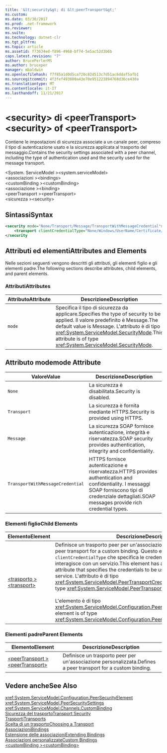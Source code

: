 ```yaml
---
title: '&lt;security&gt; di &lt;peerTransport&gt;'
ms.custom: 
ms.date: 03/30/2017
ms.prod: .net-framework
ms.reviewer: 
ms.suite: 
ms.technology: dotnet-clr
ms.tgt_pltfrm: 
ms.topic: article
ms.assetid: f73634ed-f896-4968-bf74-5e5ac52d3b6b
caps.latest.revision: "7"
author: BrucePerlerMS
ms.author: bruceper
manager: mbaldwin
ms.openlocfilehash: f7f85a1d0d5ca720c82d513c7d51ac6ddaf5afb1
ms.sourcegitcommit: 4f3fef493080a43e70e951223894768d36ce430a
ms.translationtype: MT
ms.contentlocale: it-IT
ms.lasthandoff: 11/21/2017
---
```

# <a name="ltsecuritygt-of-ltpeertransportgt"></a><span data-ttu-id="87401-102">&lt;security&gt; di &lt;peerTransport&gt;</span><span class="sxs-lookup"><span data-stu-id="87401-102">&lt;security&gt; of &lt;peerTransport&gt;</span></span>
<span data-ttu-id="87401-103">Contiene le impostazioni di sicurezza associate a un canale peer, compreso il tipo di autenticazione usato e la sicurezza applicata al trasporto del messaggio.</span><span class="sxs-lookup"><span data-stu-id="87401-103">Contains the security settings associated with a peer channel, including the type of authentication used and the security used for the message transport.</span></span>  
  
 <span data-ttu-id="87401-104">\<System. ServiceModel ></span><span class="sxs-lookup"><span data-stu-id="87401-104">\<system.serviceModel></span></span>  
<span data-ttu-id="87401-105">\<associazioni ></span><span class="sxs-lookup"><span data-stu-id="87401-105">\<bindings></span></span>  
<span data-ttu-id="87401-106">\<customBinding ></span><span class="sxs-lookup"><span data-stu-id="87401-106">\<customBinding></span></span>  
<span data-ttu-id="87401-107">\<associazione ></span><span class="sxs-lookup"><span data-stu-id="87401-107">\<binding></span></span>  
<span data-ttu-id="87401-108">\<peerTransport ></span><span class="sxs-lookup"><span data-stu-id="87401-108">\<peerTransport></span></span>  
<span data-ttu-id="87401-109">\<sicurezza ></span><span class="sxs-lookup"><span data-stu-id="87401-109">\<security></span></span>  
  
## <a name="syntax"></a><span data-ttu-id="87401-110">Sintassi</span><span class="sxs-lookup"><span data-stu-id="87401-110">Syntax</span></span>  
  
```xml  
<security mode="None/Transport/Message/TransportWithMessageCredential">  
    <transport clientCredentialType="None/Windows/UserName/Certificate/CardSpace" />  
</security  
```  
  
## <a name="attributes-and-elements"></a><span data-ttu-id="87401-111">Attributi ed elementi</span><span class="sxs-lookup"><span data-stu-id="87401-111">Attributes and Elements</span></span>  
 <span data-ttu-id="87401-112">Nelle sezioni seguenti vengono descritti gli attributi, gli elementi figlio e gli elementi padre.</span><span class="sxs-lookup"><span data-stu-id="87401-112">The following sections describe attributes, child elements, and parent elements.</span></span>  
  
### <a name="attributes"></a><span data-ttu-id="87401-113">Attributi</span><span class="sxs-lookup"><span data-stu-id="87401-113">Attributes</span></span>  
  
|<span data-ttu-id="87401-114">Attributo</span><span class="sxs-lookup"><span data-stu-id="87401-114">Attribute</span></span>|<span data-ttu-id="87401-115">Descrizione</span><span class="sxs-lookup"><span data-stu-id="87401-115">Description</span></span>|  
|---------------|-----------------|  
|`mode`|<span data-ttu-id="87401-116">Specifica il tipo di sicurezza da applicare.</span><span class="sxs-lookup"><span data-stu-id="87401-116">Specifies the type of security to be applied.</span></span> <span data-ttu-id="87401-117">Il valore predefinito è Message.</span><span class="sxs-lookup"><span data-stu-id="87401-117">The default value is Message.</span></span> <span data-ttu-id="87401-118">L'attributo è di tipo <xref:System.ServiceModel.SecurityMode>.</span><span class="sxs-lookup"><span data-stu-id="87401-118">This attribute is of type <xref:System.ServiceModel.SecurityMode>.</span></span>|  
  
## <a name="mode-attribute"></a><span data-ttu-id="87401-119">Attributo mode</span><span class="sxs-lookup"><span data-stu-id="87401-119">mode Attribute</span></span>  
  
|<span data-ttu-id="87401-120">Valore</span><span class="sxs-lookup"><span data-stu-id="87401-120">Value</span></span>|<span data-ttu-id="87401-121">Descrizione</span><span class="sxs-lookup"><span data-stu-id="87401-121">Description</span></span>|  
|-----------|-----------------|  
|`None`|<span data-ttu-id="87401-122">La sicurezza è disabilitata.</span><span class="sxs-lookup"><span data-stu-id="87401-122">Security is disabled.</span></span>|  
|`Transport`|<span data-ttu-id="87401-123">La sicurezza è fornita mediante HTTPS.</span><span class="sxs-lookup"><span data-stu-id="87401-123">Security is provided using HTTPS.</span></span>|  
|`Message`|<span data-ttu-id="87401-124">La sicurezza SOAP fornisce autenticazione, integrità e riservatezza.</span><span class="sxs-lookup"><span data-stu-id="87401-124">SOAP security provides authentication, integrity and confidentiality.</span></span>|  
|`TransportWithMessageCredential`|<span data-ttu-id="87401-125">HTTPS fornisce autenticazione e riservatezza.</span><span class="sxs-lookup"><span data-stu-id="87401-125">HTTPS provides authentication and confidentiality.</span></span> <span data-ttu-id="87401-126">I messaggi SOAP forniscono tipi di credenziale dettagliati.</span><span class="sxs-lookup"><span data-stu-id="87401-126">SOAP messages provide rich credential types.</span></span>|  
  
### <a name="child-elements"></a><span data-ttu-id="87401-127">Elementi figlio</span><span class="sxs-lookup"><span data-stu-id="87401-127">Child Elements</span></span>  
  
|<span data-ttu-id="87401-128">Elemento</span><span class="sxs-lookup"><span data-stu-id="87401-128">Element</span></span>|<span data-ttu-id="87401-129">Descrizione</span><span class="sxs-lookup"><span data-stu-id="87401-129">Description</span></span>|  
|-------------|-----------------|  
|[<span data-ttu-id="87401-130">\<trasporto ></span><span class="sxs-lookup"><span data-stu-id="87401-130">\<transport></span></span>](../../../../../docs/framework/configure-apps/file-schema/wcf/transport-of-peertransport.md)|<span data-ttu-id="87401-131">Definisce un trasporto peer per un'associazione personalizzata.</span><span class="sxs-lookup"><span data-stu-id="87401-131">Defines a peer transport for a custom binding.</span></span> <span data-ttu-id="87401-132">Questo elemento presenta un attributo `clientCredentialType` che specifica le credenziali da usare quando si interagisce con un servizio.</span><span class="sxs-lookup"><span data-stu-id="87401-132">This element has a `clientCredentialType` attribute that specifies the credentials to be used when interacting with a service.</span></span> <span data-ttu-id="87401-133">L'attributo è di tipo <xref:System.ServiceModel.PeerTransportCredentialType>.</span><span class="sxs-lookup"><span data-stu-id="87401-133">This attribute is of type <xref:System.ServiceModel.PeerTransportCredentialType>.</span></span><br /><br /> <span data-ttu-id="87401-134">L'elemento è di tipo <xref:System.ServiceModel.Configuration.PeerTransportSecurityElement>.</span><span class="sxs-lookup"><span data-stu-id="87401-134">This element is of type <xref:System.ServiceModel.Configuration.PeerTransportSecurityElement>.</span></span>|  
  
### <a name="parent-elements"></a><span data-ttu-id="87401-135">Elementi padre</span><span class="sxs-lookup"><span data-stu-id="87401-135">Parent Elements</span></span>  
  
|<span data-ttu-id="87401-136">Elemento</span><span class="sxs-lookup"><span data-stu-id="87401-136">Element</span></span>|<span data-ttu-id="87401-137">Descrizione</span><span class="sxs-lookup"><span data-stu-id="87401-137">Description</span></span>|  
|-------------|-----------------|  
|[<span data-ttu-id="87401-138">\<peerTransport ></span><span class="sxs-lookup"><span data-stu-id="87401-138">\<peerTransport></span></span>](../../../../../docs/framework/configure-apps/file-schema/wcf/peertransport.md)|<span data-ttu-id="87401-139">Definisce un trasporto peer per un'associazione personalizzata.</span><span class="sxs-lookup"><span data-stu-id="87401-139">Defines a peer transport for a custom binding.</span></span>|  
  
## <a name="see-also"></a><span data-ttu-id="87401-140">Vedere anche</span><span class="sxs-lookup"><span data-stu-id="87401-140">See Also</span></span>  
 <xref:System.ServiceModel.Configuration.PeerSecurityElement>  
 <xref:System.ServiceModel.PeerSecuritySettings>  
 <xref:System.ServiceModel.Channels.CustomBinding>  
 [<span data-ttu-id="87401-141">Sicurezza del trasporto</span><span class="sxs-lookup"><span data-stu-id="87401-141">Transport Security</span></span>](../../../../../docs/framework/wcf/feature-details/transport-security.md)  
 [<span data-ttu-id="87401-142">Trasporti</span><span class="sxs-lookup"><span data-stu-id="87401-142">Transports</span></span>](../../../../../docs/framework/wcf/feature-details/transports.md)  
 [<span data-ttu-id="87401-143">Scelta di un trasporto</span><span class="sxs-lookup"><span data-stu-id="87401-143">Choosing a Transport</span></span>](../../../../../docs/framework/wcf/feature-details/choosing-a-transport.md)  
 [<span data-ttu-id="87401-144">Associazioni</span><span class="sxs-lookup"><span data-stu-id="87401-144">Bindings</span></span>](../../../../../docs/framework/wcf/bindings.md)  
 [<span data-ttu-id="87401-145">Estensione delle associazioni</span><span class="sxs-lookup"><span data-stu-id="87401-145">Extending Bindings</span></span>](../../../../../docs/framework/wcf/extending/extending-bindings.md)  
 [<span data-ttu-id="87401-146">Associazioni personalizzate</span><span class="sxs-lookup"><span data-stu-id="87401-146">Custom Bindings</span></span>](../../../../../docs/framework/wcf/extending/custom-bindings.md)  
 [<span data-ttu-id="87401-147">\<customBinding ></span><span class="sxs-lookup"><span data-stu-id="87401-147">\<customBinding></span></span>](../../../../../docs/framework/configure-apps/file-schema/wcf/custombinding.md)

